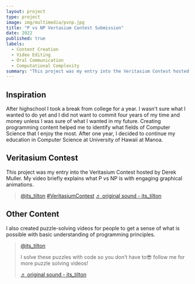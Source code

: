 ```yaml
---
layout: project
type: project
image: img/multimedia/pvnp.jpg
title: "P vs NP Vertasium Contest Submission"
date: 2022
published: true
labels:
  - Content Creation
  - Video Editing
  - Oral Communication
  - Computational Complexity
summary: "This project was my entry into the Veritasium Contest hosted by Derek Muller. My video briefly explains what P vs NP is with engaging graphical animations."
---
```


## Inspiration
After highschool I took a break from college for a year. I wasn't sure what I wanted to do yet and I did not want to commit four years of my time and money unless I was sure of what I wanted in my future. Creating programming content helped me to identify what fields of Computer Science that I enjoy the most. After one year, I decided to continue my education in Computer Science at University of Hawaii at Manoa. 

## Veritasium Contest
This project was my entry into the Veritasium Contest hosted by Derek Muller. My video briefly explains what P vs NP is with engaging graphical animations.

<blockquote class="tiktok-embed" cite="https://www.tiktok.com/@its_tilton/video/6980150238933683461" data-video-id="6980150238933683461" style="max-width: 605px;min-width: 325px;" > <section> <a target="_blank" title="@its_tilton" href="https://www.tiktok.com/@its_tilton?refer=embed">@its_tilton</a> <a title="veritasiumcontest" target="_blank" href="https://www.tiktok.com/tag/veritasiumcontest?refer=embed">#VeritasiumContest</a> <a target="_blank" title="♬ original sound - its_tilton" href="https://www.tiktok.com/music/original-sound-6980150056620280582?refer=embed">♬ original sound - its_tilton</a> </section> </blockquote> <script async src="https://www.tiktok.com/embed.js"></script>

## Other Content
I also created puzzle-solving videos for people to get a sense of what is possible with basic understanding of programming principles.

<blockquote class="tiktok-embed" cite="https://www.tiktok.com/@its_tilton/video/6986141574363139333" data-video-id="6986141574363139333" style="max-width: 605px;min-width: 325px;" > <section> <a target="_blank" title="@its_tilton" href="https://www.tiktok.com/@its_tilton?refer=embed">@its_tilton</a> <p>I solve these puzzles with code so you don’t have to😎 follow me for more puzzle solving videos!</p> <a target="_blank" title="♬ original sound - its_tilton" href="https://www.tiktok.com/music/original-sound-6986141242644056838?refer=embed">♬ original sound - its_tilton</a> </section> </blockquote> <script async src="https://www.tiktok.com/embed.js"></script>
